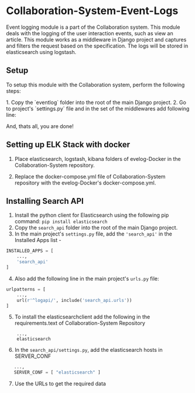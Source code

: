 # Collaboration-System-Event-Logs

<p>
Event logging module is a part of the Collaboration system. This module deals with the logging of the user interaction events, such as view an article.
This module works as a middleware in Django project and captures and filters the request based on the specification. The logs will be stored in elasticsearch using logstash.
</p>

## Setup

<p>To setup this module with the Collaboration system, perform the following steps:</p>
1. Copy the `eventlog` folder into the root of the main Django project.
2. Go to project's `settings.py` file and in the set of the middlewares add following line:

And, thats all, you are done!

## Setting up ELK Stack with docker

1. Place elasticsearch, logstash, kibana folders of evelog-Docker in the Collaboration-System repository.

2. Replace the docker-compose.yml file of Collaboration-System repository with the evelog-Docker's docker-compose.yml.

## Installing Search API

1. Install the python client for Elasticsearch using the following pip command:
	``` pip install elasticsearch ```
2. Copy the `search_api` folder into the root of the main Django project.
3. In the main project's `settings.py` file, add the `'search_api'` in the Installed Apps list -
```python
INSTALLED_APPS = [
    ...,
    'search_api'
]
```
4. Also add the following line in the main project's `urls.py` file:
```python
urlpatterns = [
    ...,
    url(r'^logapi/', include('search_api.urls'))
]
```
5. To install the elasticsearchclient add the following in the requirements.text of Collaboration-System Repository
```
    ...,
    elasticsearch
```
6. In the `search_api/settings.py`, add the elasticsearch hosts in SERVER_CONF 
```python
   ...,
   SERVER_CONF = [ "elasticsearch" ]
```
7. Use the URLs to get the required data
